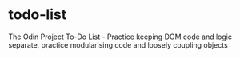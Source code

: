 # todo-list
The Odin Project To-Do List - Practice keeping DOM code and logic separate, practice modularising code and loosely coupling objects

